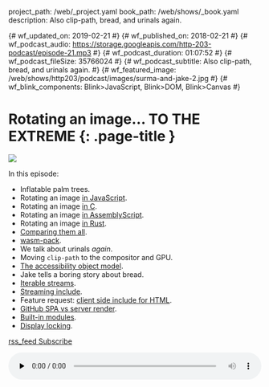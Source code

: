 project_path: /web/_project.yaml
book_path: /web/shows/_book.yaml
description: Also clip-path, bread, and urinals again.

{# wf_updated_on: 2019-02-21 #}
{# wf_published_on: 2018-02-21 #}
{# wf_podcast_audio: https://storage.googleapis.com/http-203-podcast/episode-21.mp3 #}
{# wf_podcast_duration: 01:07:52 #}
{# wf_podcast_fileSize: 35766024 #}
{# wf_podcast_subtitle: Also clip-path, bread, and urinals again. #}
{# wf_featured_image: /web/shows/http203/podcast/images/surma-and-jake-2.jpg #}
{# wf_blink_components: Blink>JavaScript, Blink>DOM, Blink>Canvas #}

# Rotating an image… TO THE EXTREME {: .page-title }

<img src="/web/shows/http203/podcast/images/surma-and-jake-2.jpg" class="attempt-right">

In this episode:

* Inflatable palm trees.
* Rotating an image [in
  JavaScript](https://github.com/GoogleChromeLabs/squoosh/blob/d1203d9c42918e10e6042f8046b75b7b2a86235f/src/codecs/rotate/processor.ts).
* Rotating an image [in
  C](https://gist.github.com/surma/0eb306fa9acc8bdf2f58150b2f1e82b4#file-rotate-c).
* Rotating an image [in
  AssemblyScript](https://gist.github.com/surma/0eb306fa9acc8bdf2f58150b2f1e82b4#file-rotate-ts).
* Rotating an image [in
  Rust](https://gist.github.com/surma/0eb306fa9acc8bdf2f58150b2f1e82b4#file-rotate-rs).
* [Comparing them all](/web/updates/2019/02/hotpath-with-wasm).
* [wasm-pack](https://github.com/rustwasm/wasm-pack).
* We talk about urinals *again*.
* Moving `clip-path` to the compositor and GPU.
* [The accessibility object model](https://github.com/WICG/aom).
* Jake tells a boring story about bread.
* [Iterable streams](https://twitter.com/jaffathecake/status/1093072562819608576).
* [Streaming include](https://github.com/jakearchibald/streaming-include).
* Feature request: [client side include for HTML](https://github.com/whatwg/html/issues/2791).
* [GitHub SPA vs server render](https://jakearchibald.com/2016/fun-hacks-faster-content/).
* [Built-in modules](https://github.com/tc39/ecma262/issues/395).
* [Display locking](https://github.com/WICG/display-locking).

<a href="http://feeds.feedburner.com/Http203Podcast">
  <span class="material-icons">rss_feed</span>
  Subscribe
</a>

<audio style="width: 100%" src="https://storage.googleapis.com/http-203-podcast/episode-21.mp3"
controls preload="none"></audio>
